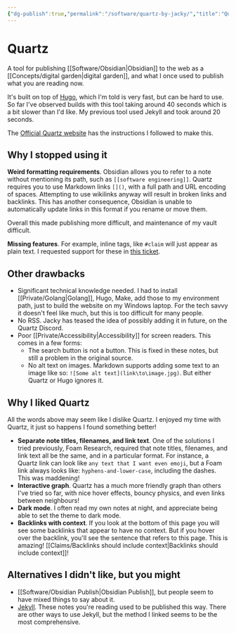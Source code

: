 ```yaml
---
{"dg-publish":true,"permalink":"/software/quartz-by-jacky/","title":"Quartz"}
---
```



# Quartz

A tool for publishing [[Software/Obsidian\|Obsidian]] to the web as a [[Concepts/digital garden\|digital garden]], and what I once used to publish what you are reading now.

It's built on top of [Hugo](Hugo.md), which I'm told is very fast, but can be hard to use. So far I've observed builds with this tool taking around 40 seconds which is a bit slower than I'd like. My previous tool used Jekyll and took around 20 seconds.

The [Official Quartz website](http://quartz.jzhao.xyz/) has the instructions I followed to make this.

## Why I stopped using it

**Weird formatting requirements**. Obsidian allows you to refer to a note without mentioning its path, such as `[[software engineering]]`. Quartz requires you to use Markdown links `[]()`, with a full path and URL encoding of spaces. Attempting to use wikilinks anyway will result in broken links and backlinks. This has another consequence, Obsidian is unable to automatically update links in this format if you rename or move them.

Overall this made publishing more difficult, and maintenance of my vault difficult.

**Missing features**. For example, inline tags, like `#claim`  will just appear as plain text. I requested support for these in [this ticket](https://github.com/jackyzha0/quartz/issues/161).

## Other drawbacks

- Significant technical knowledge needed. I had to install [[Private/Golang\|Golang]], Hugo, Make, add those to my environment path, just to build the website on my Windows laptop. For the tech savvy it doesn't feel like much, but this is too difficult for many people. 
- No RSS. Jacky has teased the idea of possibly adding it in future, on the Quartz Discord.
- Poor [[Private/Accessibility\|Accessibility]] for screen readers. This comes in a few forms:
	- The search button is not a button. This is fixed in these notes, but still a problem in the original source.
	- No alt text on images. Markdown supports adding some text to an image like so: `![Some alt text](link\to\image.jpg)`. But either Quartz or Hugo ignores it.

## Why I liked Quartz

All the words above may seem like I dislike Quartz. I enjoyed my time with Quartz, it just so happens I found something better!

- **Separate note titles, filenames, and link text**. One of the solutions I tried previously, Foam Research, required that note titles, filenames, and link text all be the same, and in a particular format. For instance, a Quartz link can look like `any text that I want even emoji`, but a Foam link always looks like:  `hyphens-and-lower-case`, including the dashes. This was maddening!
- **Interactive graph**. Quartz has a much more friendly graph than others I've tried so far, with nice hover effects, bouncy physics, and even links between neighbours!
- **Dark mode**. I often read my own notes at night, and appreciate being able to set the theme to dark mode.
- **Backlinks with context**. If you look at the bottom of this page you will see some backlinks that appear to have no context. But if you hover over the backlink, you'll see the sentence that refers to this page. This is amazing! [[Claims/Backlinks should include context\|Backlinks should include context]]!

## Alternatives I didn't like, but you might

- [[Software/Obsidian Publish\|Obsidian Publish]], but people seem to have mixed things to say about it.
- [Jekyll](https://maximevaillancourt.com/blog/setting-up-your-own-digital-garden-with-jekyll). These notes you're reading used to be published this way. There are other ways to use Jekyll, but the method I linked seems to be the most comprehensive.
